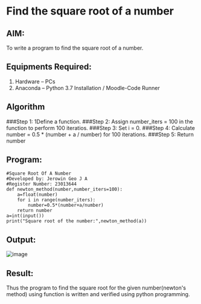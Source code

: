 # Find the square root of a number

## AIM:
To write a program to find the square root of a number.

## Equipments Required:
1. Hardware – PCs
2. Anaconda – Python 3.7 Installation / Moodle-Code Runner

## Algorithm
###Step 1:
1Define a function.
###Step 2:
Assign number_iters = 100 in the function to perform 100 iteratios.
###Step 3:
Set i = 0.
###Step 4:
Calculate  number = 0.5 * (number + a / number) for 100 iterations.
###Step 5:
Return number

## Program:
```
#Square Root Of A Number
#Developed by: Jerowin Geo J A
#Register Number: 23013644
def newton_method(number,number_iters=100):
    a=float(number)
    for i in range(number_iters):
        number=0.5*(number+a/number)
    return number
a=int(input())
print("Square root of the number:",newton_method(a))
```

## Output:
![image](https://github.com/JerowinGeo/Square-root-of-a-number/assets/147139744/62ff2de7-dddd-4204-94d2-5c90326167d8)

## Result:
Thus the program to find the square root for the given number(newton's method) using function is written and verified using python programming.
